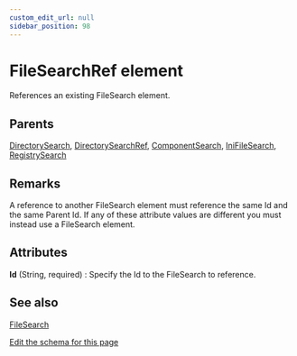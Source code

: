 ```yaml
---
custom_edit_url: null
sidebar_position: 98
---
```

# FileSearchRef element
References an existing FileSearch element.

## Parents
[DirectorySearch](directorysearch.md), [DirectorySearchRef](directorysearchref.md), [ComponentSearch](componentsearch.md), [IniFileSearch](inifilesearch.md), [RegistrySearch](registrysearch.md)

## Remarks
<p>A reference to another FileSearch element must reference the same Id and the same Parent Id. If any of these attribute values are different you must instead use a FileSearch element.</p>


## Attributes
**Id** (String, required)
  : Specify the Id to the FileSearch to reference.


## See also
[FileSearch](filesearch.md)

[Edit the schema for this page](https://github.com/wixtoolset/web/blob/master/src/xsd4/wix.xsd)